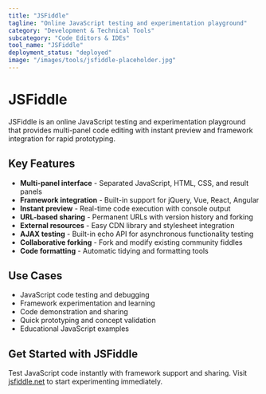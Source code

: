 ```yaml
---
title: "JSFiddle"
tagline: "Online JavaScript testing and experimentation playground"
category: "Development & Technical Tools"
subcategory: "Code Editors & IDEs"
tool_name: "JSFiddle"
deployment_status: "deployed"
image: "/images/tools/jsfiddle-placeholder.jpg"
---
```


# JSFiddle

JSFiddle is an online JavaScript testing and experimentation playground that provides multi-panel code editing with instant preview and framework integration for rapid prototyping.

## Key Features

- **Multi-panel interface** - Separated JavaScript, HTML, CSS, and result panels
- **Framework integration** - Built-in support for jQuery, Vue, React, Angular
- **Instant preview** - Real-time code execution with console output
- **URL-based sharing** - Permanent URLs with version history and forking
- **External resources** - Easy CDN library and stylesheet integration
- **AJAX testing** - Built-in echo API for asynchronous functionality testing
- **Collaborative forking** - Fork and modify existing community fiddles
- **Code formatting** - Automatic tidying and formatting tools

## Use Cases

- JavaScript code testing and debugging
- Framework experimentation and learning
- Code demonstration and sharing
- Quick prototyping and concept validation
- Educational JavaScript examples

## Get Started with JSFiddle

Test JavaScript code instantly with framework support and sharing. Visit [jsfiddle.net](https://jsfiddle.net) to start experimenting immediately.